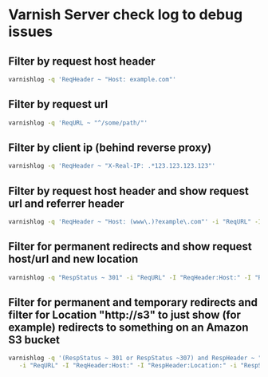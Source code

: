 # Varnish Server check log to debug issues

## Filter by request host header
```bash 
varnishlog -q 'ReqHeader ~ "Host: example.com"'
```

## Filter by request url
```bash 
varnishlog -q 'ReqURL ~ "^/some/path/"'
```

## Filter by client ip (behind reverse proxy)
```bash 
varnishlog -q 'ReqHeader ~ "X-Real-IP: .*123.123.123.123"'
```

## Filter by request host header and show request url and referrer header
```bash 
varnishlog -q 'ReqHeader ~ "Host: (www\.)?example\.com"' -i "ReqURL" -I "ReqHeader:Referer:"
```

## Filter for permanent redirects and show request host/url and new location
```bash 
varnishlog -q "RespStatus ~ 301" -i "ReqURL" -I "ReqHeader:Host:" -I "RespHeader:Location:" -i "RespStatus"
```

## Filter for permanent and temporary redirects and filter for Location "http://s3" to just show (for example) redirects to something on an Amazon S3 bucket
```bash 
varnishlog -q '(RespStatus ~ 301 or RespStatus ~307) and RespHeader ~ "Location: https://s3"' \
   -i "ReqURL" -I "ReqHeader:Host:" -I "RespHeader:Location:" -i "RespStatus" -I "ReqHeader:Referer:"
```
